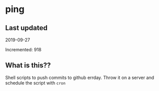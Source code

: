 # ping

## Last updated
2019-09-27

Incremented: 918

## What is this??
Shell scripts to push commits to github errday. Throw it on a server and schedule the script with `cron`

